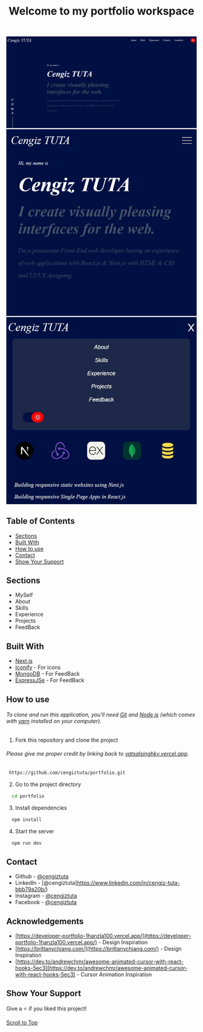 <h1 align="center">
Welcome to my portfolio workspace
</h1>
<br>

![My Portfolio](/public/Portfolio1.jpeg)
![Portfolio Screenshow](/public/Portfolio2.jpeg)
![Portfolio Screenshow](/public/Portfolio3.jpeg)

## Table of Contents

- [Sections](#sections)
- [Built With](#built-with)
- [How to use](#how-to-use)
- [Contact](#contact)
- [Show Your Support](#show-your-support)

## Sections

- MySelf
- About
- Skills
- Experience
- Projects
- FeedBack

## Built With

- [Next.js](https://nextjs.org/)
- [Iconify](https://icon-sets.iconify.design/) - For icons
- [MongoDB](https://mongodb.com/) - For FeedBack
- [ExpressJSe](https://expressjs.com/) - For FeedBack

## How to use

###### To clone and run this application, you'll need [Git](https://git-scm.com) and [Node.js](https://nodejs.org/en/download/) (which comes with [yarn](https://yarnpkg.com) installed on your computer).

1. Fork this repository and clone the project

###### Please give me proper credit by linking back to [vatsalsinghkv.vercel.app](https://vatsalsinghkv.vercel.app).

```bash
 https://github.com/cengiztuta/portfolio.git
```

2. Go to the project directory

```bash
  cd portfolio
```

3. Install dependencies

```bash
  npm install
```

4. Start the server

```bash
  npm run dev
```

## Contact

- Github - [@cengiztuta](https://github.com/cengiztuta)
- LinkedIn - [@cengiztuta]https://www.linkedin.com/in/cengiz-tuta-bbb79a20b/)
- Instagram - [@cengiztuta](https://www.instagram.com/cengiztuta)
- Facebook - [@cengiztuta](https://www.facebook.com/cengiz.tuta07)

## Acknowledgements

- [https://developer-portfolio-1hanzla100.vercel.app/](https://developer-portfolio-1hanzla100.vercel.app/) - Design Inspiration
- [https://brittanychiang.com/](https://brittanychiang.com/) - Design Inspiration
- [https://dev.to/andrewchmr/awesome-animated-cursor-with-react-hooks-5ec3](https://dev.to/andrewchmr/awesome-animated-cursor-with-react-hooks-5ec3) - Cursor Animation Inspiration

## Show Your Support

Give a ⭐️ if you liked this project!

[Scroll to Top](#--cengiztuta)

